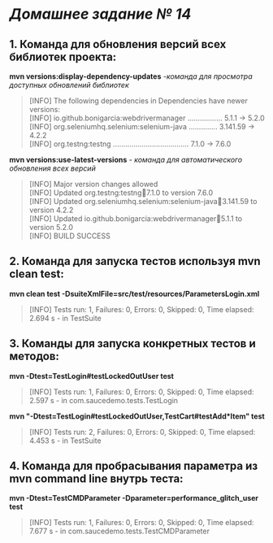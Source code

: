 
# *Домашнее задание № 14*

## 1. Команда для обновления версий всех библиотек проекта:

**mvn versions:display-dependency-updates** *-команда для просмотра доступных обновлений библиотек*

>[INFO] The following dependencies in Dependencies have newer versions:  
[INFO]   io.github.bonigarcia:webdrivermanager ................. 5.1.1 -> 5.2.0  
[INFO]   org.seleniumhq.selenium:selenium-java .............. 3.141.59 -> 4.2.2   
[INFO]   org.testng:testng ..................................... 7.1.0 -> 7.6.0

**mvn versions:use-latest-versions**  *- команда для автоматического обновления всех версий*

>[INFO] Major version changes allowed  
[INFO] Updated org.testng:testng:jar:7.1.0 to version 7.6.0  
[INFO] Updated org.seleniumhq.selenium:selenium-java:jar:3.141.59 to version 4.2.2  
[INFO] Updated io.github.bonigarcia:webdrivermanager:jar:5.1.1 to version 5.2.0  
[INFO] BUILD SUCCESS

## 2. Команда для запуска тестов используя mvn clean test:

**mvn clean test -DsuiteXmlFile=src/test/resources/ParametersLogin.xml** 

>[INFO] Tests run: 1, Failures: 0, Errors: 0, Skipped: 0, Time elapsed: 2.694 s - in TestSuite

## 3. Команды для запуска конкретных тестов и методов:

**mvn -Dtest=TestLogin#testLockedOutUser test**

>[INFO] Tests run: 1, Failures: 0, Errors: 0, Skipped: 0, Time elapsed: 2.597 s - in com.saucedemo.tests.TestLogin

__mvn "-Dtest=TestLogin#testLockedOutUser,TestCart#testAdd*Item" test__

>[INFO] Tests run: 2, Failures: 0, Errors: 0, Skipped: 0, Time elapsed: 4.453 s - in TestSuite

## 4. Команда для пробрасывания параметра из mvn command line внутрь теста:

**mvn -Dtest=TestCMDParameter -Dparameter=performance_glitch_user test**

>[INFO] Tests run: 1, Failures: 0, Errors: 0, Skipped: 0, Time elapsed: 7.677 s - in com.saucedemo.tests.TestCMDParameter